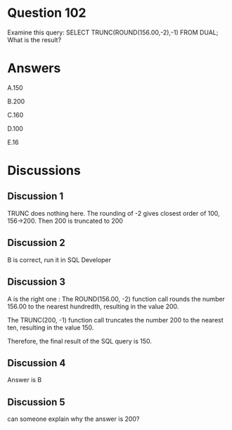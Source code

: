 # Question 102
Examine this query:
SELECT TRUNC(ROUND(156.00,-2),-1) FROM DUAL;
What is the result?

# Answers
A.150

B.200

C.160

D.100

E.16

# Discussions
## Discussion 1
TRUNC does nothing here. The rounding of -2 gives closest order of 100, 156->200. Then 200 is truncated to 200

## Discussion 2
B is correct, run it in SQL Developer

## Discussion 3
A is the right one : 
The ROUND(156.00, -2) function call rounds the number 156.00 to the nearest hundredth, resulting in the value 200.

The TRUNC(200, -1) function call truncates the number 200 to the nearest ten, resulting in the value 150.

Therefore, the final result of the SQL query is 150.

## Discussion 4
Answer is B

## Discussion 5
can someone explain why the answer is 200?

